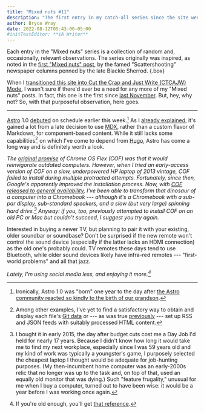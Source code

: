 ```yaml
---
title: "Mixed nuts #11"
description: "The first entry in my catch-all series since the site went into CTCAJW Mode, this offers the same — um — quality as its predecessors."
author: Bryce Wray
date: 2022-08-12T05:43:00-05:00
#initTextEditor: **iA Writer**
---
```


Each entry in the "Mixed nuts" series is a collection of random and, occasionally, relevant observations. The series originally was inspired, as noted in the [first "Mixed nuts" post](/posts/2019/11/mixed-nuts-2019-11/), by the famed "Scattershooting" newspaper columns penned by the late Blackie Sherrod.
{.box}

When I [transitioned this site into Cut the Crap and Just Write (CTCAJW) Mode](/posts/2022/05/simplify-simplify-maybe-for-real-this-time/), I wasn't sure if there'd ever be a need for any more of my "Mixed nuts" posts. In fact, this one is the first since [last November](/posts/2021/11/mixed-nuts-10/). But, hey, why not? So, with that purposeful observation, here goes.

----

[Astro](https://astro.build) 1.0 [debuted](https://astro.build/blog/astro-1/) on schedule earlier this week.[^birthday] As I [already explained](/posts/2022/07/astro-move-to-mdx/), it's gained a lot from a late decision to use [MDX](https://mdxjs.com), rather than a custom flavor of Markdown, for component-based content. While it still lacks some capabilities[^capabilities] on which I've come to depend from [Hugo](https://gohugo.io), Astro has come a long way and is definitely worth a look.

[^birthday]: Ironically, Astro 1.0 was "born" one year to the day after [the Astro community reacted so kindly to the birth of our grandson](/posts/2021/08/boy-oh-grandboy/).

[^capabilities]: Among other examples, I've yet to find a satisfactory way to obtain and display each file's [Git data](/posts/2022/06/get-good-git-info-hugo/) or --- as was true [previously](/posts/2022/04/astro-ready-your-blog/#feeds) --- set up RSS and JSON feeds with suitably processed HTML content.

*The [original promise](https://arstechnica.com/gadgets/2022/02/google-turns-old-macs-pcs-into-chromebooks-with-chrome-os-flex/) of Chrome OS Flex (COF) was that it would reinvigorate outdated computers. However, when I tried an early-access version of COF on a slow, underpowered HP laptop of 2013 vintage, COF failed to install during multiple protracted attempts. Fortunately, since then, Google's apparently improved the installation process. Now, with [COF released to general availability](https://cloud.google.com/blog/products/chrome-enterprise/chromeos-flex-ready-to-scale-to-pcs-and-macs), I've been able to transform that dinosaur of a computer into a Chromebook --- although it's a Chromebook with a sub-par display, sub-standard speakers, and a slow (but very large) spinning hard drive.[^budget] Anyway: if you, too, previously attempted to install COF on an old PC or Mac but couldn't succeed, I suggest you try again.*

[^budget]: I bought it in early 2015, the day after budget cuts cost me a Day Job I'd held for nearly 17 years. Because I didn't know how long it would take me to find my next workplace, especially since I was 59 years old and my kind of work was typically a youngster's game, I purposely selected the cheapest laptop I thought would be adequate for job-hunting purposes. (My then-incumbent home computer was an early-2000s relic that no longer was up to the task and, on top of that, used an equally old monitor that was dying.) Such "feature frugality," unusual for me when I buy a computer, turned out to have been wise: it would be a year before I was working once again.

Interested in buying a newer TV, but planning to pair it with your existing, older soundbar or soundbase? Don't be surprised if the new remote won't control the sound device (especially if the latter lacks an HDMI connection) as the old one's probably could. TV remotes these days tend to use Bluetooth, while older sound devices likely have infra-red remotes --- "first-world problems" and all that jazz.

*Lately, I'm using social media less, and enjoying it more.[^ref]*

[^ref]: If you're old enough, you'll get [that reference](https://whyquit.com/joel/Joel_01_11_enjoying_it_less.html).
